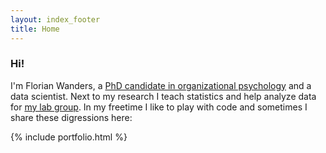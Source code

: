 ```yaml
---
layout: index_footer
title: Home
---
```



<h3>Hi! </h3>

I'm Florian Wanders, a <a title="University Profile" href="http://www.uva.nl/en/profile/w/a/f.wanders/f.wanders.html">PhD candidate in organizational psychology</a> and a data scientist. Next to my research I teach statistics and help analyze data for <a href="http://www.easi-lab.nl/">my lab group</a>. In my freetime I like to play with code and sometimes I share these digressions here: 


{% include portfolio.html %}